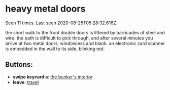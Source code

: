 # heavy metal doors

Seen 11 times. Last seen 2020-08-25T05:28:32.616Z.

the short walk to the front double doors is littered by barricades of steel and wire. the path is difficult to pick through, and after several minutes you arrive at two metal doors, windowless and blank. an electronic card scanner is embedded in the wall to its side, blinking red.

## Buttons:

- **swipe keycard a**: [the bunker's interior](the-bunker-s-interior-Ntul4t7.md)
- **leave**: [travel](travel-travel.md)